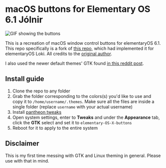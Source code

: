 # macOS buttons for Elementary OS 6.1 Jólnir

![GIF showing the buttons](https://media1.giphy.com/media/Vko7V62Mjc8JRQWk7t/giphy.gif?cid=790b7611d02c43c60dddd162a3d3c137c09e7c55c4f2de90&rid=giphy.gif&ct=g)

This is a recreation of macOS window control buttons for elementaryOS 6.1. This repo specifically is a fork of [this repo](https://github.com/yarik-vv/OS-X-buttons), which had implemented it for elementaryOS Loki. All credits to the [original author](https://github.com/yarik-vv).

I also used the newer default themes' GTK found [in this reddit post](https://www.reddit.com/r/elementaryos/comments/ncey26/i_ripped_the_elementary_os_6_gtk_themes_for_use/).

## Install guide

1. Clone the repo to any folder
2. Grab the folder corresponding to the colors(s) you'd like to use and copy it to `/home/username/.themes`. Make sure all the files are inside a single folder (replace `username` with your actual username)
3. Install [pantheon tweaks](https://github.com/pantheon-tweaks/pantheon-tweaks)
4. Open system settings, enter to **Tweaks** and under the **Appearance** tab, click the **GTK** select and set it to `elementary-OS-X-buttons`
5. Reboot for it to apply to the entire system

## Disclaimer

This is my first time messing with GTK and Linux theming in general. Please use with that in mind.

